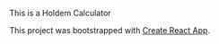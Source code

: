 This is a Holdem Calculator

This project was bootstrapped with [Create React App](https://github.com/facebook/create-react-app).